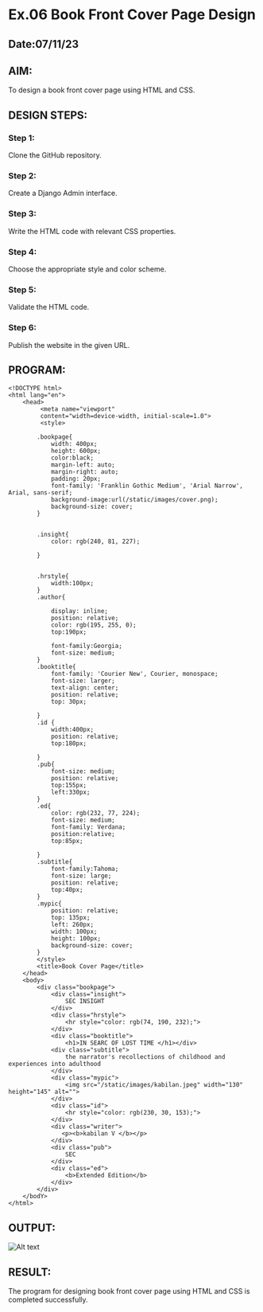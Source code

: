# Ex.06 Book Front Cover Page Design
## Date:07/11/23

## AIM:
To design a book front cover page using HTML and CSS.

## DESIGN STEPS:

### Step 1:
Clone the GitHub repository.

### Step 2:
Create a Django Admin interface.

### Step 3:
Write the HTML code with relevant CSS properties.

### Step 4:
Choose the appropriate style and color scheme.

### Step 5:
Validate the HTML code.

### Step 6:
Publish the website in the given URL.

## PROGRAM:
```
<!DOCTYPE html>
<html lang="en">
    <head>
         <meta name="viewport" 
         content="width=device-width, initial-scale=1.0">
         <style>

        .bookpage{
            width: 400px;
            height: 600px;
            color:black;
            margin-left: auto;
            margin-right: auto;
            padding: 20px;
            font-family: 'Franklin Gothic Medium', 'Arial Narrow', Arial, sans-serif;
            background-image:url(/static/images/cover.png);
            background-size: cover;
        }
            

        .insight{
            color: rgb(240, 81, 227);

        }

        
        .hrstyle{
            width:100px;
        }
        .author{
        
            display: inline;
            position: relative;
            color: rgb(195, 255, 0);
            top:190px;
            
            font-family:Georgia;
            font-size: medium;
        }
        .booktitle{
            font-family: 'Courier New', Courier, monospace;
            font-size: larger;
            text-align: center;
            position: relative;
            top: 30px;
        
        }
        .id {
            width:400px;
            position: relative;
            top:180px;
            
        }
        .pub{
            font-size: medium;
            position: relative;
            top:155px;
            left:330px;
        }
        .ed{
            color: rgb(232, 77, 224);
            font-size: medium;
            font-family: Verdana;
            position:relative;
            top:85px;

        }
        .subtitle{
            font-family:Tahoma;
            font-size: large;
            position: relative;
            top:40px;
        }
        .mypic{
            position: relative;
            top: 135px;
            left: 260px;
            width: 100px;
            height: 100px;
            background-size: cover;
        }
        </style>
        <title>Book Cover Page</title>
    </head>
    <body>
        <div class="bookpage">
            <div class="insight">
                SEC INSIGHT
            </div>
            <div class="hrstyle">
                <hr style="color: rgb(74, 190, 232);">
            </div>
            <div class="booktitle">
                <h1>IN SEARC OF LOST TIME </h1></div>
            <div class="subtitle">
                the narrator's recollections of childhood and experiences into adulthood
            </div>
            <div class="mypic">
                <img src="/static/images/kabilan.jpeg" width="130" height="145" alt="">
            </div>
            <div class="id">
                <hr style="color: rgb(230, 30, 153);">
            </div>
            <div class="writer">
               <p><b>kabilan V </b></p>
            </div>
            <div class="pub">
                SEC
            </div>
            <div class="ed">
                <b>Extended Edition</b>
            </div>
        </div>
    </bodY>
</html>
```


## OUTPUT:
![Alt text](<Screenshot (70).png>)


## RESULT:
The program for designing book front cover page using HTML and CSS is completed successfully.
